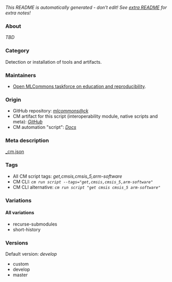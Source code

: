 *This README is automatically generated - don't edit! See [extra README](README-extra.md) for extra notes!*

### About

*TBD*

### Category

Detection or installation of tools and artifacts.

### Maintainers

* [Open MLCommons taskforce on education and reproducibility](https://github.com/mlcommons/ck/blob/master/docs/mlperf-education-workgroup.md).

### Origin

* GitHub repository: *[mlcommons@ck](https://github.com/mlcommons/ck/tree/master/cm-mlops)*
* CM artifact for this script (interoperability module, native scripts and meta): *[GitHub](https://github.com/mlcommons/ck/tree/master/cm-mlops/script/get-cmsis_5)*
* CM automation "script": *[Docs](https://github.com/octoml/ck/blob/master/docs/list_of_automations.md#script)*


### Meta description
[_cm.json](_cm.json)


### Tags
* All CM script tags: *get,cmsis,cmsis_5,arm-software*
* CM CLI: *`cm run script --tags="get,cmsis,cmsis_5,arm-software"`*
* CM CLI alternative: *`cm run script "get cmsis cmsis_5 arm-software"`*


### Variations
#### All variations
* recurse-submodules
* short-history

### Versions
Default version: *develop*

* custom
* develop
* master